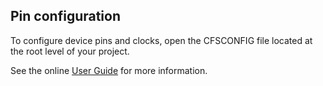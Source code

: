 <!-- markdownlint-disable -->

## Pin configuration

To configure device pins and clocks, open the CFSCONFIG file located at the root level of your project.

See the online [User Guide](https://developer.analog.com/docs/codefusion-studio/1.0.0) for more information.
